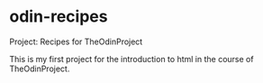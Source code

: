 # odin-recipes
Project: Recipes for TheOdinProject

This is my first project for the introduction to html in the course of TheOdinProject.
